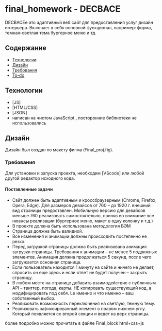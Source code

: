 # final_homework - DECBACE

DECBACEө это адаптивный веб сайт для предоставления услуг дизайн интерьера. Включает в себя основной функционал, например: форма, темная-светлая тема бургерное меню и тд.

## Содержание
- [Технологии](#технологии)
- [Дизайн](#дизайн)
- [Требования](#требования)
- [To-do](#to-do)


## Технологии
- [JS]
- [HTML/CSS]
- [JSON]
- написан на чистом JavaScript , посторонние библиотеки не использовались 

## Дизайн
 Дизайн был создан по макету фигма  (Final_proj.fig).

### Требования
Для установки и запуска проекта, необходим [VScode] или любой другой редактор исходного кода.

#### Поставленные задачи

- Сайт должен быть адаптивным и кроссбраузерным (Chrome, Firefox, 
Opera, Edge). Для размеров девайсов от 760 – до 1920 г. внешний вид
страницы предоставлен. Мобильную версию для девайсов меньше 760 
реализовать самостоятельно, приняв во внимание все нюансы
реализации (бургерное меню, макет в одну колонку и т.д.)
- В проекте должна быть использована методология БЭМ
- Страница должна быть валидной.
- Все изменения и анимации должны происходить постепенно не резко.
- Перед загрузкой страницы должна быть реализована анимация загрузки
страницы. Требования к анимации – не менее 5 подвижных элементов. 
Анимация должна продолжаться 5 секунд, после чего загружается
основная страница.
- Если пользователь находится 1 минуту на сайте и ничего не делает, 
спросить он еще здесь и если ответ не будет получен – закрыть страницу.
- В любом месте на странице добавить взаимодействие с публичным API 
– твиттер, погода, карты. НЕ копировать существующий код, а
модифицировать под себя. Lе именно и что именно – ваш собственный
выбор.
- Реализовать возможность переключения на светлую, темную тему.
- Реализовать зафиксированный элемент в правом нижнем углу. Который
появляется со второй секции и ведет на верх страницы.

более подробно можно прочитать в файле Final_block html+css+js


